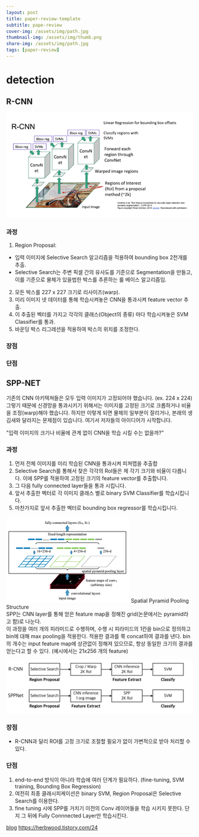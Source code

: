 ```yaml
---
layout: post
title: paper-review-template
subtitle: pape-review
cover-img: /assets/img/path.jpg
thumbnail-img: /assets/img/thumb.png
share-img: /assets/img/path.jpg
tags: [paper-review]
---
```

# detection
## R-CNN  
![img.png](img.png)


### 과정
1. Region Proposal:
- 입력 이미지에 Selective Search 알고리즘을 적용하여 bounding box 2천개를 추출.
- Selective Search는 주변 픽셀 간의 유사도를 기준으로 Segmentation을 만들고, 이를 기준으로 물체가 있을법한 박스를 추론하는 룰 베이스 알고리즘임.
2. 모든 박스를 227 x 227 크기로 리사이즈(warp).
3. 미리 이미지 넷 데이터를 통해 학습시켜놓은 CNN을 통과시켜 feature vector 추출.
4. 이 추출된 벡터를 가지고 각각의 클래스(Object의 종류) 마다 학습시켜놓은 SVM Classifier를 통과.
5. 바운딩 박스 리그레션을 적용하여 박스의 위치를 조정한다.

### 장점

### 단점

## SPP-NET
기존의 CNN 아키텍쳐들은 모두 입력 이미지가 고정되어야 했습니다. 
(ex. 224 x 224) 그렇기 때문에 신경망을 통과시키기 위해서는 이미지를 고정된 크기로 크롭하거나 비율을 조정(warp)해야 했습니다. 하지만 이렇게 되면 물체의 일부분이 잘리거나, 본래의 생김새와 달라지는 문제점이 있습니다. 여기서 저자들의 아이디어가 시작합니다.

"입력 이미지의 크기나 비율에 관계 없이 CNN을 학습 시킬 수는 없을까?"



### 과정
1. 먼저 전체 이미지를 미리 학습된 CNN을 통과시켜 피쳐맵을 추출합
2. Selective Search를 통해서 찾은 각각의 RoI들은 제 각기 크기와 비율이 다릅니다. 이에 SPP를 적용하여 고정된 크기의 feature vector를 추출합니다.
3. 그 다음 fully connected layer들을 통과 시킵니다.
4. 앞서 추출한 벡터로 각 이미지 클래스 별로 binary SVM Classifier를 학습시킵니다.
5. 마찬가지로 앞서 추출한 벡터로 bounding box regressor를 학습시킵니다.

![img_1.png](img_1.png)
Spatial Pyramid Pooling Structure  
SPP는 CNN layer를 통해 얻은 feature map을 정해진 grid(논문에서는 pyramid라고 함)로 나눈다.  
이 과정을 여러 개의 피라미드로 수행하며, 수행 시 피라미드의 1칸을 bin으로 정의하고 bin에 대해 max pooling을 적용한다.
적용한 결과를 쭉 concat하여 결과를 낸다. bin의 개수는 input feature map에 상관없이 정해져 있으므로, 항상 동일한 크기의 결과를 얻는다고 할 수 있다.
(예시에서는 21x256 개의 feature)

![img_2.png](img_2.png)

### 장점
- R-CNN과 달리 ROI를 고정 크기로 조절할 필요가 없이 가변적으로 받아 처리할 수 있다.

### 단점
1. end-to-end 방식이 아니라 학습에 여러 단계가 필요하다. (fine-tuning, SVM training, Bounding Box Regression)
2. 여전히 최종 클래시피케이션은 binary SVM, Region Proposal은 Selective Search를 이용한다.
3.  fine tuning 시에 SPP를 거치기 이전의 Conv 레이어들을 학습 시키지 못한다. 단지 그 뒤에 Fully Connnected Layer만 학습시킨다.

[blog](https://yeomko.tistory.com/13?category=888201)
https://herbwood.tistory.com/24 

